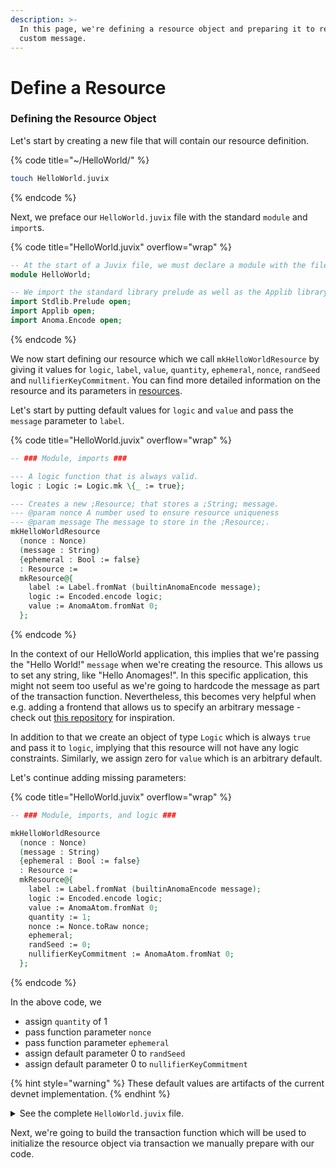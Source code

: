```yaml
---
description: >-
  In this page, we're defining a resource object and preparing it to receive a
  custom message.
---
```


# Define a Resource

### Defining the Resource Object

Let's start by creating a new file that will contain our resource definition.

{% code title="~/HelloWorld/" %}
```bash
touch HelloWorld.juvix
```
{% endcode %}

Next, we preface our `HelloWorld.juvix` file with the standard `module` and `import`s.

{% code title="HelloWorld.juvix" overflow="wrap" %}
```agda
-- At the start of a Juvix file, we must declare a module with the filename.
module HelloWorld;

-- We import the standard library prelude as well as the Applib library and a library -- for encoding our logic in the next step.
import Stdlib.Prelude open;
import Applib open;
import Anoma.Encode open;
```
{% endcode %}

We now start defining our resource which we call `mkHelloWorldResource` by giving it values for `logic`, `label`, `value`, `quantity`, `ephemeral`, `nonce`, `randSeed` and `nullifierKeyCommitment`. You can find more detailed information on the resource and its parameters in [resources](../../learn/resources/ "mention").

Let's start by putting default values for `logic` and `value` and pass the `message` parameter to `label`.

{% code title="HelloWorld.juvix" overflow="wrap" %}
```agda
-- ### Module, imports ###

--- A logic function that is always valid.
logic : Logic := Logic.mk \{_ := true};

--- Creates a new ;Resource; that stores a ;String; message.
--- @param nonce A number used to ensure resource uniqueness
--- @param message The message to store in the ;Resource;.
mkHelloWorldResource
  (nonce : Nonce)
  (message : String)
  {ephemeral : Bool := false}
  : Resource :=
  mkResource@{
    label := Label.fromNat (builtinAnomaEncode message);
    logic := Encoded.encode logic;
    value := AnomaAtom.fromNat 0;
  };
```
{% endcode %}

In the context of our HelloWorld application, this implies that we're passing the "Hello World!"  `message` when we're creating the resource. This allows us to set any string, like "Hello Anomages!". In this specific application, this might not seem too useful as we're going to hardcode the message as part of the transaction function. Nevertheless, this becomes very helpful when e.g. adding a frontend that allows us to specify an arbitrary message - check out [this repository](https://github.com/anoma/anoma-apps/tree/main/HelloWorld) for inspiration.&#x20;

In addition to that we create an object of type `Logic` which is always `true` and pass it to `logic`, implying that this resource will not have any logic constraints. Similarly, we assign zero for `value` which is an arbitrary default.

Let's continue adding missing parameters:

{% code title="HelloWorld.juvix" overflow="wrap" %}
```agda
-- ### Module, imports, and logic ###

mkHelloWorldResource
  (nonce : Nonce) 
  (message : String) 
  {ephemeral : Bool := false} 
  : Resource :=
  mkResource@{
    label := Label.fromNat (builtinAnomaEncode message);
    logic := Encoded.encode logic;
    value := AnomaAtom.fromNat 0;
    quantity := 1;
    nonce := Nonce.toRaw nonce;
    ephemeral;
    randSeed := 0;
    nullifierKeyCommitment := AnomaAtom.fromNat 0;
  };
```
{% endcode %}

In the above code, we

* assign `quantity` of 1
* pass function parameter `nonce`
* pass function parameter `ephemeral`
* assign default parameter 0 to `randSeed`
* assign default parameter 0 to `nullifierKeyCommitment`

{% hint style="warning" %}
These default values are artifacts of the current devnet implementation.
{% endhint %}

<details>

<summary>See the complete <code>HelloWorld.juvix</code> file.</summary>

{% code title="HelloWorld.juvix" %}
```agda
module HelloWorld;

import Stdlib.Prelude open;
import Applib open;
import Anoma.Encode open;

--- A logic function that is always valid.
logic : Logic := Logic.mk \{_ := true};

--- Creates a new ;Resource; that stores a ;String; message.
--- @param nonce A number used to ensure resource uniqueness
--- @param message The message to store in the ;Resource;.
mkHelloWorldResource
  (nonce : Nonce)
  (message : String)
  {ephemeral : Bool := false}
  : Resource :=
  Resource.mk@{
    label := Label.fromNat (builtinAnomaEncode message);
    logic := Encoded.encode logic;
    value := AnomaAtom.fromNat 0;
    quantity := 1;
    nonce := Nonce.toRaw nonce;
    ephemeral;
    unusedRandSeed := 0;
    nullifierKeyCommitment := AnomaAtom.fromNat 0;
  };
```
{% endcode %}

</details>

Next, we're going to build the transaction function which will be used to initialize the resource object via transaction we manually prepare with our code.
